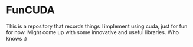 # FunCUDA
This is a repository that records things I implement using cuda, just for fun for now. Might come up with some innovative and useful libraries. Who knows :)
